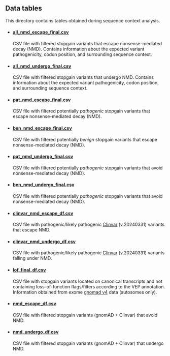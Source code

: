 ## Data tables  
This directory contains tables obtained during sequence context analysis.  
  
* #### [all_nmd_escape_final.csv](all_nmd_escape_final.csv)  
  CSV file with filtered stopgain variants that escape nonsense-mediated decay (NMD). Contains information about the expected variant pathogenicity, codon position, and surrounding sequence context.  
    
  
* #### [all_nmd_undergo_final.csv](all_nmd_undergo_final.csv)  
  CSV file with filtered stopgain variants that undergo NMD. Contains information about the expected variant pathogenicity, codon position, and surrounding sequence context.  

     
* #### [pat_nmd_escape_final.csv](pat_nmd_escape_final.csv)  
  CSV file with filtered potentially _pathogenic_ stopgain variants that escape nonsense-mediated decay (NMD).

    
* #### [ben_nmd_escape_final.csv](ben_nmd_escape_final.csv)  
  CSV file with filtered potentially _benign_ stopgain variants that escape nonsense-mediated decay (NMD).     
   
    
* #### [pat_nmd_undergo_final.csv](pat_nmd_undergo_final.csv)  
  CSV file with filtered potentially _pathogenic_ stopgain variants that avoid nonsense-mediated decay (NMD).

   
* #### [ben_nmd_undergo_final.csv](ben_nmd_undergo_final.csv)  
  CSV file with filtered potentially _pathogenic_ stopgain variants that avoid nonsense-mediated decay (NMD).     

         
* #### [clinvar_nmd_escape_df.csv](clinvar_nmd_escape_df.csv)  
  CSV file with pathogenic/likely pathogenic [Clinvar](https://ftp.ncbi.nlm.nih.gov/pub/clinvar/vcf_GRCh38/) (v.20240331) variants that escape NMD.   

    
* #### [clinvar_nmd_undergo_df.csv](clinvar_nmd_undergo_df.csv)  
  CSV file with pathogenic/likely pathogenic [Clinvar](https://ftp.ncbi.nlm.nih.gov/pub/clinvar/vcf_GRCh38/) (v.20240331) variants falling under NMD.    

    
* #### [lof_final_df.csv](lof_final_df.csv)  
  CSV file with stopgain variants located on canonical transcripts and not containing loss-of-function flags/filters according to the VEP annotation. Information obtained from exome [gnomad v4](https://gnomad.broadinstitute.org/downloads#v4) data (autosomes only).  

    
* #### [nmd_escape_df.csv](nmd_escape_df.csv)  
  CSV file with filtered stopgain variants (gnomAD + Clinvar) that avoid NMD.  

    
* #### [nmd_undergo_df.csv](nmd_undergo_df.csv)
  CSV file with filtered stopgain variants  (gnomAD + Clinvar) that undergo NMD.  
